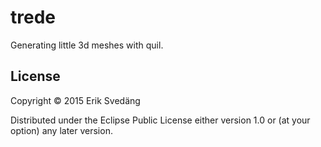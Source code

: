 # trede

Generating little 3d meshes with quil.

## License

Copyright © 2015 Erik Svedäng

Distributed under the Eclipse Public License either version 1.0 or (at
your option) any later version.

